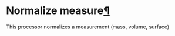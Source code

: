 Normalize measure[¶](#normalize-measure "Permalink to this heading")
====================================================================


This processor normalizes a measurement (mass, volume, surface)